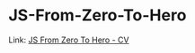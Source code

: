 # JS-From-Zero-To-Hero

Link: [JS From Zero To Hero - CV](https://iandyone.github.io/JS-From-Zero-To-Hero)
